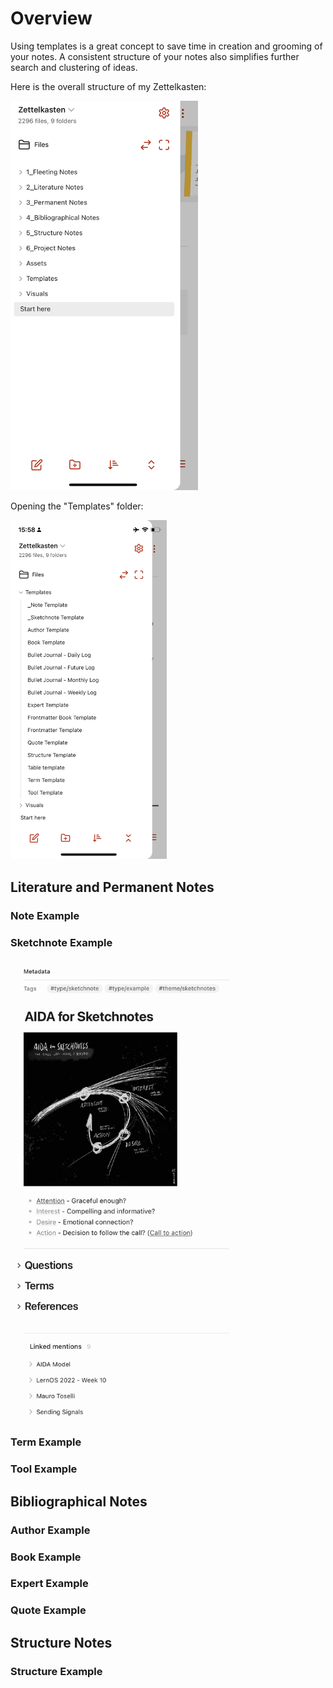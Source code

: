 # Overview

Using templates is a great concept to save time in creation and grooming of your notes. A consistent structure of your notes also simplifies further search and clustering of ideas.

Here is the overall structure of my Zettelkasten:

<img src="/Visuals/folders.jpg" width="300" />

Opening the "Templates" folder:

<img src="/Visuals/folders_templates.PNG" width="250" />


## Literature and Permanent Notes
### Note Example
### Sketchnote Example
<img src="/Visuals/sketchnote_template.jpg" width="350" />

### Term Example
### Tool Example

## Bibliographical Notes
### Author Example
### Book Example
### Expert Example
### Quote Example

## Structure Notes
### Structure Example
